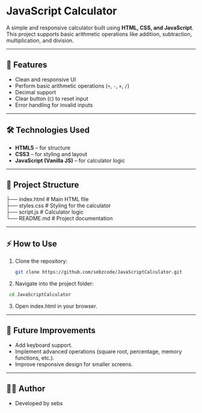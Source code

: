 # JavaScript Calculator  
A simple and responsive calculator built using **HTML, CSS, and JavaScript**. This project supports basic arithmetic operations like addition, subtraction, multiplication, and division.  

---

## 🚀 Features  
- Clean and responsive UI  
- Perform basic arithmetic operations (`+`, `-`, `×`, `/`)  
- Decimal support  
- Clear button (`C`) to reset input  
- Error handling for invalid inputs  

---

## 🛠️ Technologies Used  
- **HTML5** – for structure  
- **CSS3** – for styling and layout  
- **JavaScript (Vanilla JS)** – for calculator logic  

---

## 📂 Project Structure  
├── index.html    # Main HTML file  
├── styles.css    # Styling for the calculator  
├── script.js     # Calculator logic  
└── README.md     # Project documentation  

---

## ⚡ How to Use  
1. Clone the repository:  
   ```bash
   git clone https://github.com/sebzcode/JavaScriptCalculator.git
2. Navigate into the project folder:
  ```bash
   cd JavaScriptCalculator
```
3. Open index.html in your browser.

---

## 📖 Future Improvements
- Add keyboard support.
- Implement advanced operations (square root, percentage, memory functions, etc.).
- Improve responsive design for smaller screens.

---

## 👨‍💻 Author
- Developed by sebs
